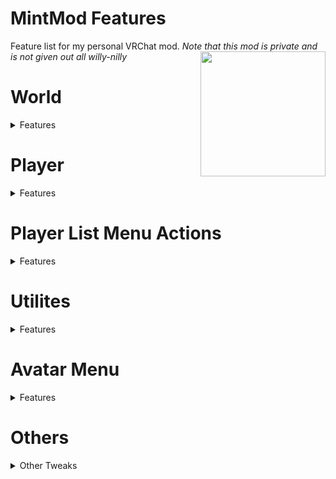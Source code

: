 # MintMod Features
Feature list for my personal VRChat mod. *Note that this mod is private and is not given out all willy-nilly*
<img src="https://MintLily.lgbt/assets/img/MintMod_Pride.png" align="right" width="200" height="200" />

<h1>World</h1>
<details>
  <summary>Features</summary>
  <ul>
    <li>Item ESP</li>
    <li>Add Jump</li>
    <li>Add Legacy Locomotion</li>
    <li>Download VRCW</li>
    <li>Copy World Join Link</li>
    <li>Join world by instance ID or join link</li>
    <li>Log World Info into txt file</li>
    <li>Mirror Options (Beautify, Optimize, Normal)</li>
  </ul>
  <h3>Item Manipulation</h3>
  <ul>
    <li>Teleport Items to Self</li>
    <li>Respawn Items</li>
    <li>Teleport Items out of world</li>
    <li>Mint Specific World Toggles (by special Game Object names)</li>
  </ul>
  <h3>Component Toggle</h3>
  <ul>
    <li>Chair</li>
    <li>Pickups</li>
    <li>Pickup objects</li>
    <li>Post processing</li>
    <li>Pens</li>
    <li>Avatar pedestals</li>
  </ul>
</details>

<h1>Player</h1>
<details>
  <summary>Features</summary>
  <ul>
    <li>ESP</li>
    <li>Copy current Avatar ID</li>
    <li>Change into Avatar by ID</li>
    <li>Infinite Jump</li>
    <li>Flight</li>
    <li>No Clip</li>
    <li>
      <details>
        <summary>Player List</summary>
        <ul>
          <li>Move onto Left or Right Wing</li>
          <li>Limit or show all players</li>
          <li>Background Color & Opacity</li>
          <li>Local Name Spoof on list</li>
          <li>Each Player will be listed with:
            <ul>
              <li>Player name (Colored by rank)</li>
              <li>Ping</li>
              <li>FPS</li>
              <li>Avatar Performance</li>
            </ul>
          </li>
          <li>Room Timer</li>
          <li>Game Timer</li>
          <li>System Time (12 or 24 hour)</li>
        </ul>
      </details>
    </li>
  </ul>
</details>

<h1>Player List Menu Actions</h1>
<details>
  <summary>Features</summary>
  <ul>
    <li>Teleport to</li>
    <li><s>Open QM</s></li>
    <li>Singular ESP</li>
    <li>Orbit</li>
    <li>Orbit pickups</li>
  </ul>
</details>

<h1>Utilites</h1>
<details>
  <summary>Features</summary>
  <ul>
    <li>Ping Spoof</li>
    <li>Framerate Spoof</li>
    <li><s>Appear as Quest User</s> (Bannable)</li>
    <li>Risky Function Bypass</li>
    <li>Game ran in High Priority process</li>
    <li>Uncapped framerate</li>
    <li>Photon Pause</li>
    <li>Portal Timer Reset / Set custom timer amount</li>
  </ul>
</details>

<h1>Avatar Menu</h1>
<details>
  <summary>Features</summary>
  <ul>
    <li>Extra Favorited Avatars (Technically unlimited but the more avatars the laggier it'll be)</li>
    <li>Download VRCA</li>
  </ul>
</details>

<h1>Others</h1>
<details>
  <summary>Other Tweaks</summary>
  <ul>
    <li>Custom HUD Message popups</li>
    <li>Master Finder (Icon)</li>
    <li>Custom Loading Menu Music</li>
    <li>Recolor Ranks</li>
    <li>Color ActionMenu</li>
    <li>Color (non-QuickMenu) Menus</li>
    <li>Color HUD Mute Icon</li>
    <li>Color Loading Environment</li>
    <li>Custom Nameplates for Mint Users</li>
    <li>Midnight Rooftop Settings state saving</li>
  </ul>
</details>